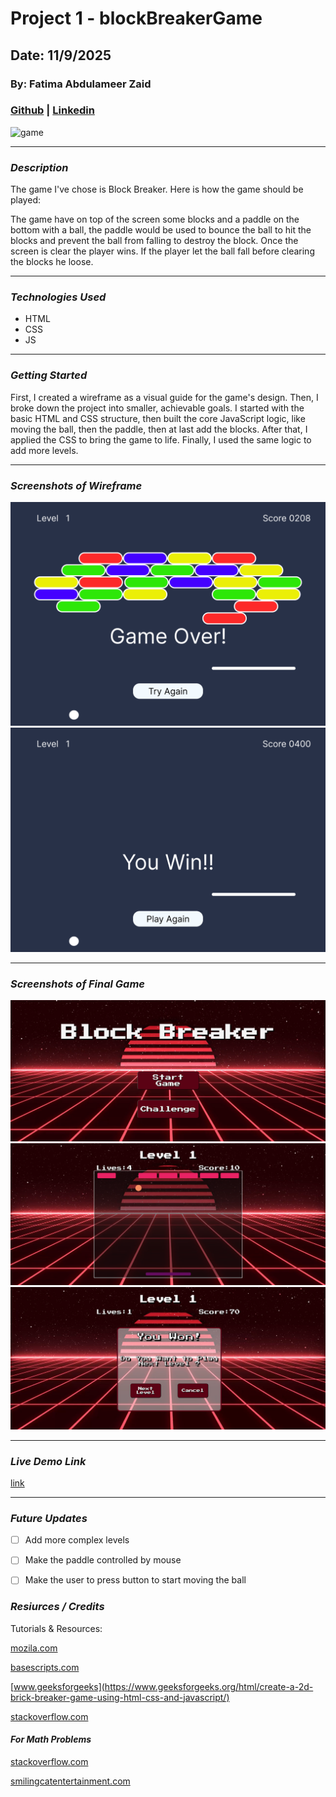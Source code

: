 # Project 1 - blockBreakerGame

## Date: 11/9/2025

### By: Fatima Abdulameer Zaid

### [Github](https://github.com/Fatima-Zaid) |  [Linkedin](www.linkedin.com/in/fatima-zaid-3888b0319)

![game](https://grubby-amaranth-kxu7mtpnwo.edgeone.app/Wireframe%20-%201.png)

***

### ***Description***

The game I've chose is Block Breaker. Here is how the game should be played:

The game have on top of the screen some blocks and a paddle on the bottom with a ball, the paddle would be used to bounce the ball to hit the blocks and prevent the ball from falling to destroy the block. Once the screen is clear the player wins. If the player let the ball fall before clearing the blocks he loose.
***

### ***Technologies Used***
* HTML
* CSS
* JS
***

### ***Getting Started***
First, I created a wireframe as a visual guide for the game's design. Then, I broke down the project into smaller, achievable goals. I started with the basic HTML and CSS structure, then built the core JavaScript logic, like moving the ball, then the paddle, then at last add the blocks. After that, I applied the CSS to bring the game to life. Finally, I used the same logic to add more levels.

***

### ***Screenshots of Wireframe***

![game](media\Wireframe2.png)
![game](media\Wireframe3.png)
***

### ***Screenshots of Final Game***
![game](media\finalGame1.png)
![game](media\finalGame2.png)
![game](media\finalGame3.png)
***

### ***Live Demo Link***
[link](https://blockbreaker.surge.sh/)
***

### ***Future Updates***

- [ ] Add more complex levels
- [ ] Make the paddle controlled by mouse
- [ ] Make the user to press button to start moving the ball



### ***Resiurces / Credits***

Tutorials & Resources:

 [mozila.com](https://developer.mozilla.org/en-US/docs/Games/Tutorials/2D_Breakout_game_pure_JavaScript)

 [basescripts.com](https://basescripts.com/building-a-brick-breaker-game-with-javascript)

 [www.geeksforgeeks](https://www.geeksforgeeks.org/html/create-a-2d-brick-breaker-game-using-html-css-and-javascript/)

 [stackoverflow.com](https://stackoverflow.com/questions)

#### ***For Math Problems***
[stackoverflow.com](https://stackoverflow.com/questions/573084/how-to-calculate-bounce-angle)

[smilingcatentertainment.com](https://www.smilingcatentertainment.com/physics-for-a-block-breaker-game/)





